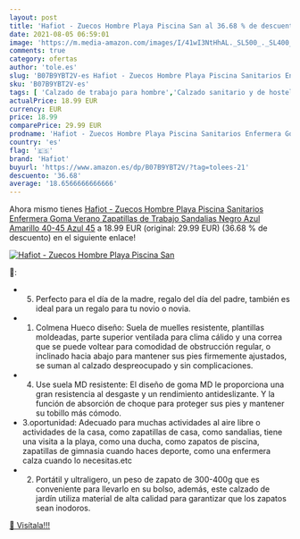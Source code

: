 ```yaml
---
layout: post
title: 'Hafiot - Zuecos Hombre Playa Piscina San al 36.68 % de descuento'
date: 2021-08-05 06:59:01
image: 'https://m.media-amazon.com/images/I/41wI3NtHhAL._SL500_._SL400_.jpg'
comments: true
category: ofertas
author: 'tole.es'
slug: 'B07B9YBT2V-es Hafiot - Zuecos Hombre Playa Piscina Sanitarios Enfermera...'
sku: 'B07B9YBT2V-es'
tags: [ 'Calzado de trabajo para hombre','Calzado sanitario y de hostelería para hombre','Zapatos','Zapatos para hombre','Zapatos y complementos','Zuecos sanitarios y de hostelería para hombre','hafiot','zuecos', ]
actualPrice: 18.99 EUR
currency: EUR
price: 18.99
comparePrice: 29.99 EUR
prodname: 'Hafiot - Zuecos Hombre Playa Piscina Sanitarios Enfermera Goma Verano Zapatillas de Trabajo Sandalias Negro Azul Amarillo 40-45 Azul 45'
country: 'es'
flag: '🇪🇸'
brand: 'Hafiot'
buyurl: 'https://www.amazon.es/dp/B07B9YBT2V/?tag=tolees-21'
descuento: '36.68'
average: '18.6566666666666'
---
```


Ahora mismo tienes [Hafiot - Zuecos Hombre Playa Piscina Sanitarios Enfermera Goma Verano Zapatillas de Trabajo Sandalias Negro Azul Amarillo 40-45 Azul 45](https://www.amazon.es/dp/B07B9YBT2V/?tag=tolees-21) a 18.99 EUR (original: 29.99 EUR) (36.68 %  de descuento) en el siguiente enlace!

[![Hafiot - Zuecos Hombre Playa Piscina San](https://m.media-amazon.com/images/I/41wI3NtHhAL._SL500_._SL400_.jpg)](https://www.amazon.es/dp/B07B9YBT2V/?tag=tolees-21)

🔎:

- 5. Perfecto para el día de la madre, regalo del día del padre, también es ideal para un regalo para tu novio o novia.
- 1. Colmena Hueco diseño: Suela de muelles resistente, plantillas moldeadas, parte superior ventilada para clima cálido y una correa que se puede voltear para comodidad de obstrucción regular, o inclinado hacia abajo para mantener sus pies firmemente ajustados, se suman al calzado despreocupado y sin complicaciones.
- 4. Use suela MD resistente: El diseño de goma MD le proporciona una gran resistencia al desgaste y un rendimiento antideslizante. Y la función de absorción de choque para proteger sus pies y mantener su tobillo más cómodo.
- 3.oportunidad: Adecuado para muchas actividades al aire libre o actividades de la casa, como zapatillas de casa, como sandalias, tiene una visita a la playa, como una ducha, como zapatos de piscina, zapatillas de gimnasia cuando haces deporte, como una enfermera calza cuando lo necesitas.etc
- 2. Portátil y ultraligero, un peso de zapato de 300-400g que es conveniente para llevarlo en su bolso, además, este calzado de jardín utiliza material de alta calidad para garantizar que los zapatos sean inodoros.

[🛒 Visítala!!!](https://www.amazon.es/dp/B07B9YBT2V/?tag=tolees-21)
